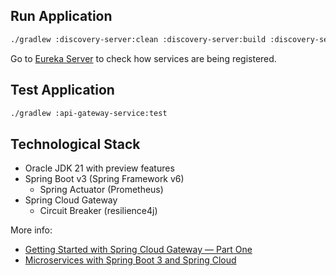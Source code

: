 ## Run Application

```bash
./gradlew :discovery-server:clean :discovery-server:build :discovery-server:bootRun
```

Go to [Eureka Server](http://http://localhost:8761/) to check how services are being registered.

## Test Application

```bash
./gradlew :api-gateway-service:test
```

## Technological Stack

* Oracle JDK 21 with preview features
* Spring Boot v3 (Spring Framework v6)
  * Spring Actuator (Prometheus)
* Spring Cloud Gateway
  * Circuit Breaker (resilience4j)
 
More info:
- [Getting Started with Spring Cloud Gateway — Part One](https://medium.com/@jayaramanan.kumar/getting-started-with-spring-cloud-gateway-part-one-c2177b32d01d)
- [Microservices with Spring Boot 3 and Spring Cloud](https://piotrminkowski.com/2023/03/13/microservices-with-spring-boot-3-and-spring-cloud/)
